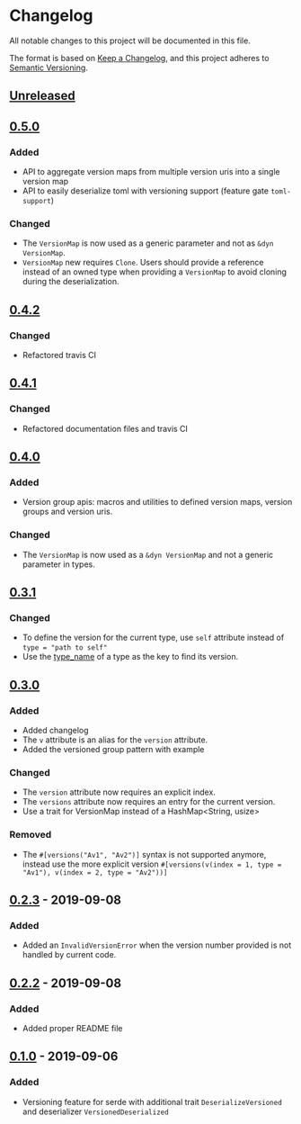 # Changelog
All notable changes to this project will be documented in this file.

The format is based on [Keep a Changelog](https://keepachangelog.com/en/1.0.0/),
and this project adheres to [Semantic Versioning](https://semver.org/spec/v2.0.0.html).

## [Unreleased]

## [0.5.0]
### Added
* API to aggregate version maps from multiple version uris into a single version map
* API to easily deserialize toml with versioning support (feature gate `toml-support`)

### Changed
* The `VersionMap` is now used as a generic parameter and not as `&dyn VersionMap`.
* `VersionMap` new requires `Clone`. Users should provide a reference instead of an owned type
  when providing a `VersionMap` to avoid cloning during the deserialization.

## [0.4.2]
### Changed
* Refactored travis CI

## [0.4.1]
### Changed
* Refactored documentation files and travis CI

## [0.4.0]
### Added
* Version group apis: macros and utilities to defined version maps, version groups and version uris.

### Changed
* The `VersionMap` is now used as a `&dyn VersionMap` and not a generic parameter in types.

## [0.3.1]
### Changed
* To define the version for the current type, use `self` attribute instead of `type = "path to self"`
* Use the [type_name](https://doc.rust-lang.org/std/intrinsics/fn.type_name.html) of a type as
  the key to find its version.

## [0.3.0]
### Added
* Added changelog
* The `v` attribute is an alias for the `version` attribute.
* Added the versioned group pattern with example

### Changed
* The `version` attribute now requires an explicit index.
* The `versions` attribute now requires an entry for the current version.
* Use a trait for VersionMap instead of a HashMap<String, usize>

### Removed
* The `#[versions("Av1", "Av2")]` syntax is not supported anymore, instead use the more explicit version
  `#[versions(v(index = 1, type = "Av1"), v(index = 2, type = "Av2"))]`

## [0.2.3] - 2019-09-08
### Added
- Added an `InvalidVersionError` when the version number provided is not handled by current code.

## [0.2.2] - 2019-09-08
### Added
- Added proper README file

## [0.1.0] - 2019-09-06
### Added
- Versioning feature for serde with additional trait `DeserializeVersioned` and deserializer `VersionedDeserialized`

[Unreleased]: https://github.com/olivierlacan/keep-a-changelog/compare/0.5.0...HEAD
[0.5.0]: https://github.com/fredpointzero/serde-version/releases/tag/0.5.0
[0.4.2]: https://github.com/fredpointzero/serde-version/releases/tag/0.4.2
[0.4.1]: https://github.com/fredpointzero/serde-version/releases/tag/0.4.1
[0.4.0]: https://github.com/fredpointzero/serde-version/releases/tag/0.4.0
[0.3.1]: https://github.com/fredpointzero/serde-version/releases/tag/0.3.1
[0.3.0]: https://github.com/fredpointzero/serde-version/releases/tag/0.3.0
[0.2.3]: https://github.com/fredpointzero/serde-version/releases/tag/0.2.3
[0.2.2]: https://github.com/fredpointzero/serde-version/releases/tag/0.2.2
[0.1.0]: https://github.com/fredpointzero/serde-version/releases/tag/0.1.0